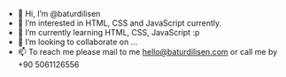 - 👋 Hi, I’m @baturdilisen
- 👀 I’m interested in HTML, CSS and JavaScript currently.
- 🌱 I’m currently learning HTML, CSS, JavaScript :p
- 💞️ I’m looking to collaborate on ...
- 📫 To reach me please mail to me hello@baturdilisen.com or call me by +90 5061126556

<!---
baturdilisen/baturdilisen is a ✨ special ✨ repository because its `README.md` (this file) appears on your GitHub profile.
You can click the Preview link to take a look at your changes.
--->
